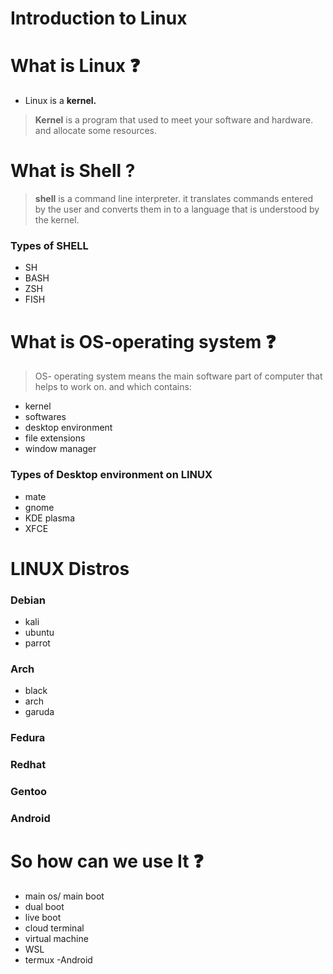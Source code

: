# **Introduction to Linux**

# What is Linux ❓

- Linux is a **kernel.**

> **Kernel** is a program that used to meet your software and hardware. and allocate some resources.

#

# What is Shell ?

> **shell** is a command line interpreter. it translates commands entered by the user and converts them in to a language that is understood by the kernel.

### Types of **SHELL**

- SH
- BASH
- ZSH
- FISH

# What is OS-operating system ❓

> OS- operating system means the main software part of computer that helps to work on. and which contains:

- kernel
- softwares
- desktop environment
- file extensions
- window manager

### Types of Desktop environment on LINUX

- mate
- gnome
- KDE plasma
- XFCE

# LINUX Distros

### Debian

- kali
- ubuntu
- parrot

### Arch

- black
- arch
- garuda

### Fedura

### Redhat

### Gentoo

### Android

# So how can we use It ❓

- main os/ main boot
- dual boot
- live boot
- cloud terminal
- virtual machine
- WSL
- termux -Android
